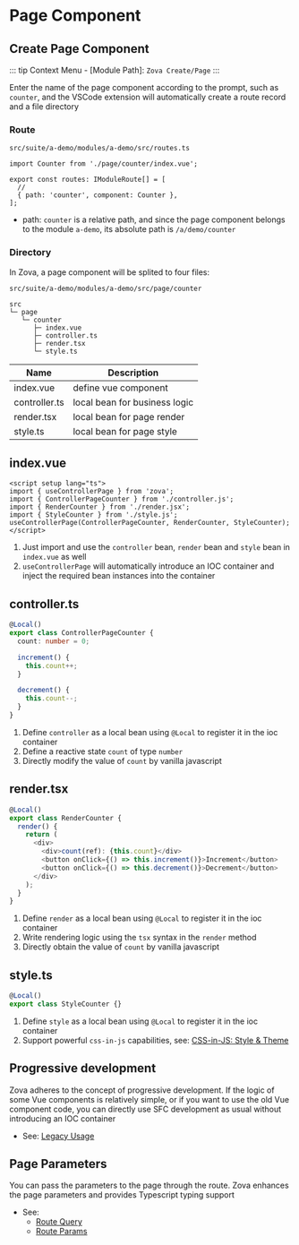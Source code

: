 # Page Component

## Create Page Component

::: tip
Context Menu - [Module Path]: `Zova Create/Page`
:::

Enter the name of the page component according to the prompt, such as `counter`, and the VSCode extension will automatically create a route record and a file directory

### Route

`src/suite/a-demo/modules/a-demo/src/routes.ts`

```typescript{1,5}
import Counter from './page/counter/index.vue';

export const routes: IModuleRoute[] = [
  //
  { path: 'counter', component: Counter },
];
```

- path: `counter` is a relative path, and since the page component belongs to the module `a-demo`, its absolute path is `/a/demo/counter`

### Directory

In Zova, a page component will be splited to four files:

`src/suite/a-demo/modules/a-demo/src/page/counter`

```
src
└─ page
   └─ counter
      ├─ index.vue
      ├─ controller.ts
      ├─ render.tsx
      └─ style.ts
```

| Name          | Description                   |
| ------------- | ----------------------------- |
| index.vue     | define vue component          |
| controller.ts | local bean for business logic |
| render.tsx    | local bean for page render    |
| style.ts      | local bean for page style     |

## index.vue

```vue
<script setup lang="ts">
import { useControllerPage } from 'zova';
import { ControllerPageCounter } from './controller.js';
import { RenderCounter } from './render.jsx';
import { StyleCounter } from './style.js';
useControllerPage(ControllerPageCounter, RenderCounter, StyleCounter);
</script>
```

1. Just import and use the `controller` bean, `render` bean and `style` bean in `index.vue` as well
2. `useControllerPage` will automatically introduce an IOC container and inject the required bean instances into the container

## controller.ts

```typescript
@Local()
export class ControllerPageCounter {
  count: number = 0;

  increment() {
    this.count++;
  }

  decrement() {
    this.count--;
  }
}
```

1. Define `controller` as a local bean using `@Local` to register it in the ioc container
2. Define a reactive state `count` of type `number`
3. Directly modify the value of `count` by vanilla javascript

## render.tsx

```typescript
@Local()
export class RenderCounter {
  render() {
    return (
      <div>
        <div>count(ref): {this.count}</div>
        <button onClick={() => this.increment()}>Increment</button>
        <button onClick={() => this.decrement()}>Decrement</button>
      </div>
    );
  }
}
```

1. Define `render` as a local bean using `@Local` to register it in the ioc container
2. Write rendering logic using the `tsx` syntax in the `render` method
3. Directly obtain the value of `count` by vanilla javascript

## style.ts

```typescript
@Local()
export class StyleCounter {}
```

1. Define `style` as a local bean using `@Local` to register it in the ioc container
2. Support powerful `css-in-js` capabilities, see: [CSS-in-JS: Style & Theme](../../techniques/css-in-js/introduction.md)

## Progressive development

Zova adheres to the concept of progressive development. If the logic of some Vue components is relatively simple, or if you want to use the old Vue component code, you can directly use SFC development as usual without introducing an IOC container

- See: [Legacy Usage](../../vue/legacy.md)

## Page Parameters

You can pass the parameters to the page through the route. Zova enhances the page parameters and provides Typescript typing support

- See:
  - [Route Query](../../techniques/router/route-query.md)
  - [Route Params](../../techniques/router/route-params.md)
